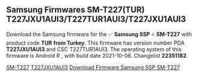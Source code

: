<h2>Samsung Firmwares SM-T227(TUR) T227JXU1AUI3/T227TUR1AUI3/T227JXU1AUI3</h2>
Download the Samsung firmware for the ✅ <strong>Samsung SSP </strong> ⭐ <strong>SM-T227</strong> with product code <strong>TUR</strong> <strong> from Turkey</strong>. This firmware has version number PDA <strong>T227JXU1AUI3</strong> and CSC T227TUR1AUI3. The operating system of this firmware is Android R , with build date 2021-10-06. Changelist <strong>22351182</strong>.


[SM-T227](https://samfirm.shop/samsung/model/SM-T227)
[T227JXU1AUI3](https://samfirm.shop/samsung/pda/T227JXU1AUI3)
[Download Firmware Samsung SSP SM-T227](https://samfirm.shop/samsung/firmware/463732)

